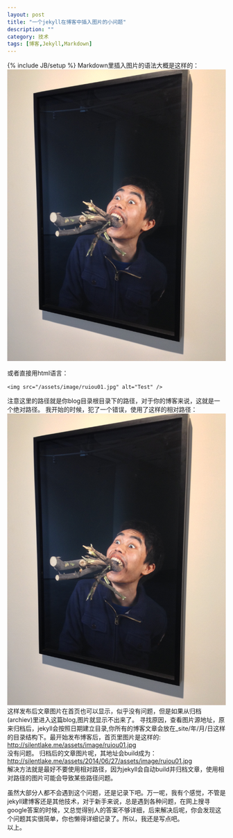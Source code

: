 ```yaml
---
layout: post
title: "一个jekyll在博客中插入图片的小问题"
description: ""
category: 技术
tags: [博客,Jekyll,Markdown]
---
```

{% include JB/setup %}
Markdown里插入图片的语法大概是这样的：   
		<code>![Test01](/assets/image/ruiou01.jpg)</code>

或者直接用html语言：    

    <img src="/assets/image/ruiou01.jpg" alt="Test" />    

注意这里的路径就是你blog目录根目录下的路径，对于你的博客来说，这就是一个绝对路径。
我开始的时候，犯了一个错误，使用了这样的相对路径：   
<code>![Test01](././assets/image/ruiou01.jpg)</code>   
这样发布后文章图片在首页也可以显示，似乎没有问题，但是如果从归档(archiev)里进入这篇blog,图片就显示不出来了。
寻找原因，查看图片源地址，原来归档后，jekyll会按照日期建立目录,你所有的博客文章会放在_site/年/月/日这样的目录结构下。最开始发布博客后，首页里图片是这样的:    
  http://silentlake.me/assets/image/ruiou01.jpg   
没有问题。
归档后的文章图片呢，其地址会build成为：   
http://silentlake.me/assets/2014/06/27/assets/image/ruiou01.jpg   
解决方法就是最好不要使用相对路径，因为jekyll会自动build并归档文章，使用相对路径的图片可能会导致某些路径问题。

虽然大部分人都不会遇到这个问题，还是记录下吧。万一呢，我有个感觉，不管是jekyll建博客还是其他技术，对于新手来说，总是遇到各种问题，在网上搜寻google答案的时候，又总觉得别人的答案不够详细，后来解决后呢，你会发现这个问题其实很简单，你也懒得详细记录了。所以，我还是写点吧。   
以上。